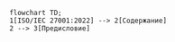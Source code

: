 ``` mermaid
    flowchart TD;
    1[ISO/IEC 27001:2022] --> 2[Содержание]
    2 --> 3[Предисловие]
```
